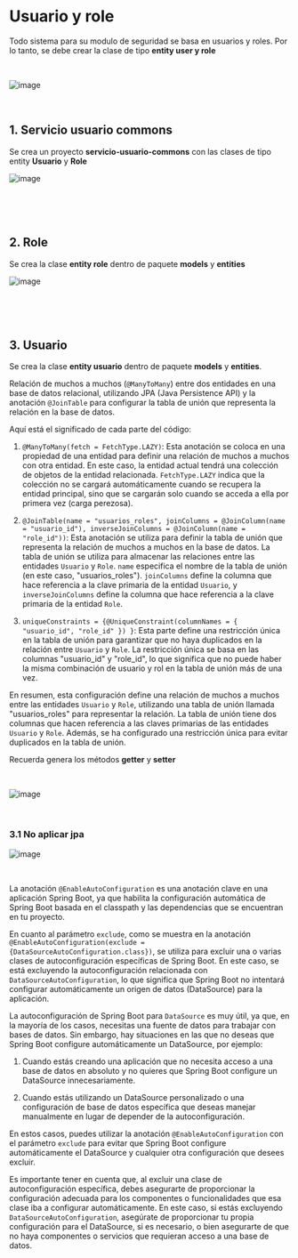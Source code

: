 # Usuario y role

Todo sistema para su modulo de seguridad se basa en usuarios y roles. Por lo tanto, se debe crear la clase de tipo **entity user y role**

<br>

![image](https://github.com/crodrigr/microservicios-spring-boot-confenalco/assets/31961588/410017b0-cf8d-4a39-a5f9-1103e16046f7)

<br>

## 1. Servicio usuario commons

Se crea un proyecto **servicio-usuario-commons** con las clases de tipo entity **Usuario** y **Role**

![image](https://github.com/crodrigr/microservicios-spring-boot-confenalco/assets/31961588/966dbd1e-2020-433c-a6cc-933343a4e630)

<br>
<br>
<br>


## 2. Role

Se crea la clase **entity role** dentro de paquete **models** y **entities**

![image](https://github.com/crodrigr/microservicios-spring-boot-confenalco/assets/31961588/224bda73-8f1b-4728-b8a7-8ba77766e115)

<br>
<br>
<br>

## 3. Usuario

Se crea la clase **entity usuario** dentro de paquete **models** y **entities**.

Relación de muchos a muchos (`@ManyToMany`) entre dos entidades en una base de datos relacional, utilizando JPA (Java Persistence API) y la anotación `@JoinTable` para configurar la tabla de unión que representa la relación en la base de datos.

Aquí está el significado de cada parte del código:

1. `@ManyToMany(fetch = FetchType.LAZY)`: Esta anotación se coloca en una propiedad de una entidad para definir una relación de muchos a muchos con otra entidad. En este caso, la entidad actual tendrá una colección de objetos de la entidad relacionada. `FetchType.LAZY` indica que la colección no se cargará automáticamente cuando se recupera la entidad principal, sino que se cargarán solo cuando se acceda a ella por primera vez (carga perezosa).

2. `@JoinTable(name = "usuarios_roles", joinColumns = @JoinColumn(name = "usuario_id"), inverseJoinColumns = @JoinColumn(name = "role_id"))`: Esta anotación se utiliza para definir la tabla de unión que representa la relación de muchos a muchos en la base de datos. La tabla de unión se utiliza para almacenar las relaciones entre las entidades `Usuario` y `Role`. `name` especifica el nombre de la tabla de unión (en este caso, "usuarios_roles"). `joinColumns` define la columna que hace referencia a la clave primaria de la entidad `Usuario`, y `inverseJoinColumns` define la columna que hace referencia a la clave primaria de la entidad `Role`.

3. `uniqueConstraints = {@UniqueConstraint(columnNames = { "usuario_id", "role_id" }) }`: Esta parte define una restricción única en la tabla de unión para garantizar que no haya duplicados en la relación entre `Usuario` y `Role`. La restricción única se basa en las columnas "usuario_id" y "role_id", lo que significa que no puede haber la misma combinación de usuario y rol en la tabla de unión más de una vez.

En resumen, esta configuración define una relación de muchos a muchos entre las entidades `Usuario` y `Role`, utilizando una tabla de unión llamada "usuarios_roles" para representar la relación. La tabla de unión tiene dos columnas que hacen referencia a las claves primarias de las entidades `Usuario` y `Role`. Además, se ha configurado una restricción única para evitar duplicados en la tabla de unión.

Recuerda genera los métodos **getter** y **setter**

<br>

![image](https://github.com/crodrigr/microservicios-spring-boot-confenalco/assets/31961588/a0fcaaf9-d1ad-4486-84c3-86e7be427c34)

<br>

### 3.1 No aplicar jpa

![image](https://github.com/crodrigr/microservicios-spring-boot-confenalco/assets/31961588/b89fb966-a67f-4e86-9104-53f288a35fbc)

<br>

La anotación `@EnableAutoConfiguration` es una anotación clave en una aplicación Spring Boot, ya que habilita la configuración automática de Spring Boot basada en el classpath y las dependencias que se encuentran en tu proyecto.

En cuanto al parámetro `exclude`, como se muestra en la anotación `@EnableAutoConfiguration(exclude = {DataSourceAutoConfiguration.class})`, se utiliza para excluir una o varias clases de autoconfiguración específicas de Spring Boot. En este caso, se está excluyendo la autoconfiguración relacionada con `DataSourceAutoConfiguration`, lo que significa que Spring Boot no intentará configurar automáticamente un origen de datos (DataSource) para la aplicación.

La autoconfiguración de Spring Boot para `DataSource` es muy útil, ya que, en la mayoría de los casos, necesitas una fuente de datos para trabajar con bases de datos. Sin embargo, hay situaciones en las que no deseas que Spring Boot configure automáticamente un DataSource, por ejemplo:

1. Cuando estás creando una aplicación que no necesita acceso a una base de datos en absoluto y no quieres que Spring Boot configure un DataSource innecesariamente.

2. Cuando estás utilizando un DataSource personalizado o una configuración de base de datos específica que deseas manejar manualmente en lugar de depender de la autoconfiguración.

En estos casos, puedes utilizar la anotación `@EnableAutoConfiguration` con el parámetro `exclude` para evitar que Spring Boot configure automáticamente el DataSource y cualquier otra configuración que desees excluir.

Es importante tener en cuenta que, al excluir una clase de autoconfiguración específica, debes asegurarte de proporcionar la configuración adecuada para los componentes o funcionalidades que esa clase iba a configurar automáticamente. En este caso, si estás excluyendo `DataSourceAutoConfiguration`, asegúrate de proporcionar tu propia configuración para el DataSource, si es necesario, o bien asegurarte de que no haya componentes o servicios que requieran acceso a una base de datos.

<br>
<br>
